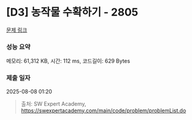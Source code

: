 # [D3] 농작물 수확하기 - 2805 

[문제 링크](https://swexpertacademy.com/main/code/problem/problemDetail.do?contestProbId=AV7GLXqKAWYDFAXB) 

### 성능 요약

메모리: 61,312 KB, 시간: 112 ms, 코드길이: 629 Bytes

### 제출 일자

2025-08-08 01:20



> 출처: SW Expert Academy, https://swexpertacademy.com/main/code/problem/problemList.do